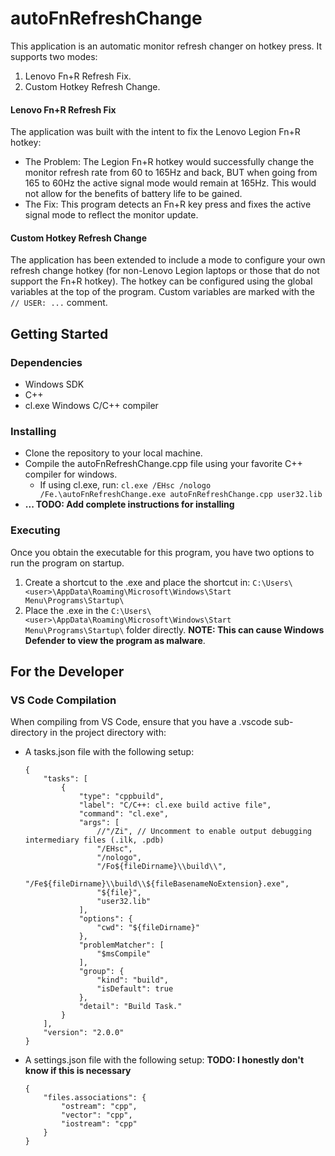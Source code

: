 ﻿# autoFnRefreshChange

This application is an automatic monitor refresh changer on hotkey press.
It supports two modes:
  1. Lenovo Fn+R Refresh Fix.
  2. Custom Hotkey Refresh Change.

#### Lenovo Fn+R Refresh Fix
The application was built with the intent to fix the Lenovo Legion Fn+R hotkey:
  -  The Problem: The Legion Fn+R hotkey would successfully change the monitor refresh rate from 60 to 165Hz and back, BUT when going from 165 to 60Hz the active signal mode would remain at 165Hz. This would not allow for the benefits of battery life to be gained.
  -  The Fix: This program detects an Fn+R key press and fixes the active signal mode to reflect the monitor update.

#### Custom Hotkey Refresh Change
The application has been extended to include a mode to configure your own refresh change hotkey (for non-Lenovo Legion laptops or those that do not support the Fn+R hotkey).
The hotkey can be configured using the global variables at the top of the program. Custom variables are marked with the `// USER: ...` comment. 

## Getting Started

### Dependencies

- Windows SDK
- C++
- cl.exe Windows C/C++ compiler

### Installing

- Clone the repository to your local machine.
- Compile the autoFnRefreshChange.cpp file using your favorite C++ compiler for windows.
  - If using cl.exe, run: `cl.exe /EHsc /nologo /Fe.\autoFnRefreshChange.exe autoFnRefreshChange.cpp user32.lib`
- **... TODO: Add complete instructions for installing**

### Executing

Once you obtain the executable for this program, you have two options to run the program on startup.
1. Create a shortcut to the .exe and place the shortcut in: `C:\Users\<user>\AppData\Roaming\Microsoft\Windows\Start Menu\Programs\Startup\`
2. Place the .exe in the `C:\Users\<user>\AppData\Roaming\Microsoft\Windows\Start Menu\Programs\Startup\` folder directly. **NOTE: This can cause Windows Defender to view the program as malware**.    


## For the Developer

### VS Code Compilation
When compiling from VS Code, ensure that you have a .vscode sub-directory in the project directory with:
- A tasks.json file with the following setup:
  ```
  {
      "tasks": [
          {
              "type": "cppbuild",
              "label": "C/C++: cl.exe build active file",
              "command": "cl.exe",
              "args": [
                  //"/Zi", // Uncomment to enable output debugging intermediary files (.ilk, .pdb)
                  "/EHsc",
                  "/nologo",
                  "/Fo${fileDirname}\\build\\",
                  "/Fe${fileDirname}\\build\\${fileBasenameNoExtension}.exe",
                  "${file}",
                  "user32.lib"
              ],
              "options": {
                  "cwd": "${fileDirname}"
              },
              "problemMatcher": [
                  "$msCompile"
              ],
              "group": {
                  "kind": "build",
                  "isDefault": true
              },
              "detail": "Build Task."
          }
      ],
      "version": "2.0.0"
  }
  ```
- A settings.json file with the following setup: **TODO: I honestly don't know if this is necessary**
  ```
  {
      "files.associations": {
          "ostream": "cpp",
          "vector": "cpp",
          "iostream": "cpp"
      }
  }
  ```
